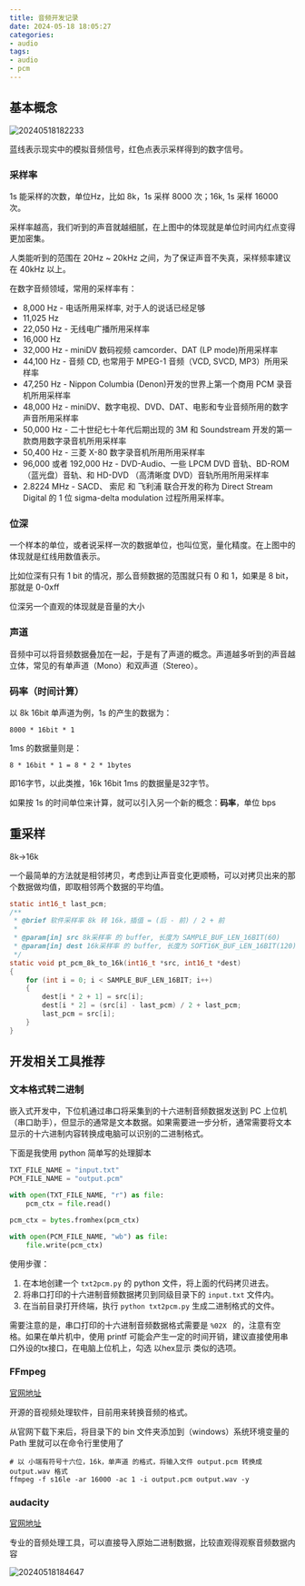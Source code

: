 ```yaml
---
title: 音频开发记录
date: 2024-05-18 18:05:27
categories:
- audio
tags:
- audio
- pcm
---
```


## 基本概念

![20240518182233](https://cdn.jsdelivr.net/gh/24849748/PicBed/ob/20240518182233.png)

蓝线表示现实中的模拟音频信号，红色点表示采样得到的数字信号。

### 采样率

1s 能采样的次数，单位Hz，比如 8k，1s 采样 8000 次；16k, 1s 采样 16000 次。

采样率越高，我们听到的声音就越细腻，在上图中的体现就是单位时间内红点变得更加密集。

人类能听到的范围在 20Hz ~ 20kHz 之间，为了保证声音不失真，采样频率建议在 40kHz 以上。

在数字音频领域，常用的采样率有：

* 8,000 Hz - 电话所用采样率, 对于人的说话已经足够
* 11,025 Hz
* 22,050 Hz - 无线电广播所用采样率
* 16,000 Hz
* 32,000 Hz - miniDV 数码视频 camcorder、DAT (LP mode)所用采样率
* 44,100 Hz - 音频 CD, 也常用于 MPEG-1 音频（VCD, SVCD, MP3）所用采样率
* 47,250 Hz - Nippon Columbia (Denon)开发的世界上第一个商用 PCM 录音机所用采样率
* 48,000 Hz - miniDV、数字电视、DVD、DAT、电影和专业音频所用的数字声音所用采样率
* 50,000 Hz - 二十世纪七十年代后期出现的 3M 和 Soundstream 开发的第一款商用数字录音机所用采样率
* 50,400 Hz - 三菱 X-80 数字录音机所用所用采样率
* 96,000 或者 192,000 Hz - DVD-Audio、一些 LPCM DVD 音轨、BD-ROM（蓝光盘）音轨、和 HD-DVD （高清晰度 DVD）音轨所用所用采样率
* 2.8224 MHz - SACD、 索尼 和 飞利浦 联合开发的称为 Direct Stream Digital 的 1 位 sigma-delta modulation 过程所用采样率。

### 位深

一个样本的单位，或者说采样一次的数据单位，也叫位宽，量化精度。在上图中的体现就是红线用数值表示。

比如位深有只有 1 bit 的情况，那么音频数据的范围就只有 0 和 1，如果是 8 bit，那就是 0-0xff

位深另一个直观的体现就是音量的大小

### 声道

音频中可以将音频数据叠加在一起，于是有了声道的概念。声道越多听到的声音越立体，常见的有单声道（Mono）和双声道（Stereo）。

### 码率（时间计算）

以 8k 16bit 单声道为例，1s 的产生的数据为：

```
8000 * 16bit * 1
```

1ms 的数据量则是：

```
8 * 16bit * 1 = 8 * 2 * 1bytes
```

即16字节，以此类推，16k 16bit 1ms 的数据量是32字节。

如果按 1s 的时间单位来计算，就可以引入另一个新的概念：**码率**，单位 bps

## 重采样

8k->16k

一个最简单的方法就是相邻拷贝，考虑到让声音变化更顺畅，可以对拷贝出来的那个数据做均值，即取相邻两个数据的平均值。

```c
static int16_t last_pcm;
/**
 * @brief 软件采样率 8k 转 16k，插值 = (后 - 前) / 2 + 前
 * 
 * @param[in] src 8k采样率 的 buffer, 长度为 SAMPLE_BUF_LEN_16BIT(60)
 * @param[in] dest 16k采样率 的 buffer, 长度为 SOFT16K_BUF_LEN_16BIT(120)
 */
static void pt_pcm_8k_to_16k(int16_t *src, int16_t *dest)
{
    for (int i = 0; i < SAMPLE_BUF_LEN_16BIT; i++)
    {
        dest[i * 2 + 1] = src[i];
        dest[i * 2] = (src[i] - last_pcm) / 2 + last_pcm;
        last_pcm = src[i];
    }
}
```

## 开发相关工具推荐

### 文本格式转二进制

嵌入式开发中，下位机通过串口将采集到的十六进制音频数据发送到 PC 上位机（串口助手），但显示的通常是文本数据。如果需要进一步分析，通常需要将文本显示的十六进制内容转换成电脑可以识别的二进制格式。

下面是我使用 python 简单写的处理脚本

```python
TXT_FILE_NAME = "input.txt"
PCM_FILE_NAME = "output.pcm"

with open(TXT_FILE_NAME, "r") as file:
    pcm_ctx = file.read()

pcm_ctx = bytes.fromhex(pcm_ctx)

with open(PCM_FILE_NAME, "wb") as file:
    file.write(pcm_ctx)
```

使用步骤：

1. 在本地创建一个 `txt2pcm.py` 的 python 文件，将上面的代码拷贝进去。
2. 将串口打印的十六进制音频数据拷贝到同级目录下的 `input.txt` 文件内。
3. 在当前目录打开终端，执行 `python txt2pcm.py` 生成二进制格式的文件。

需要注意的是，串口打印的十六进制音频数据格式需要是 `%02X ` 的，注意有空格。如果在单片机中，使用 printf 可能会产生一定的时间开销，建议直接使用串口外设的tx接口，在电脑上位机上，勾选 以hex显示 类似的选项。


### FFmpeg

[官网地址](https://ffmpeg.org/)

开源的音视频处理软件，目前用来转换音频的格式。

从官网下载下来后，将目录下的 bin 文件夹添加到（windows）系统环境变量的 Path 里就可以在命令行里使用了

```shell
# 以 小端有符号十六位，16k，单声道 的格式，将输入文件 output.pcm 转换成 output.wav 格式
ffmpeg -f s16le -ar 16000 -ac 1 -i output.pcm output.wav -y
```

### audacity

[官网地址](https://www.audacityteam.org/)

专业的音频处理工具，可以直接导入原始二进制数据，比较直观得观察音频数据内容

![20240518184647](https://cdn.jsdelivr.net/gh/24849748/PicBed/ob/20240518184647.png)

